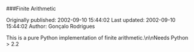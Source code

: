 ###Finite Arithmetic

Originally published: 2002-09-10 15:44:02
Last updated: 2002-09-10 15:44:02
Author: Gonçalo Rodrigues

This is a pure Python implementation of finite arithmetic.\n\nNeeds Python > 2.2